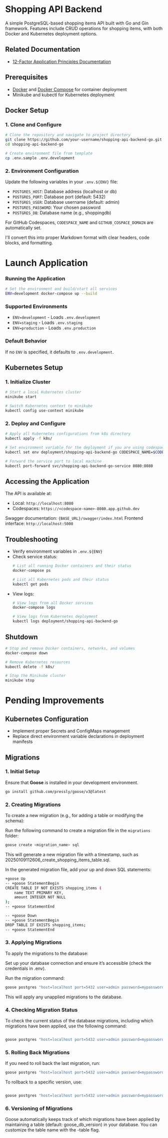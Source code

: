 # Shopping API Backend

A simple PostgreSQL-based shopping items API built with Go and Gin framework. Features include CRUD operations for shopping items, with both Docker and Kubernetes deployment options.

## Related Documentation
- [12-Factor Application Principles Documentation](https://github.com/priyaP22/shopping-api-backend-go/blob/main/12-Factor-Methodology.md)

## Prerequisites

- [Docker](https://www.docker.com/get-started) and [Docker Compose](https://docs.docker.com/compose/) for container deployment
- Minikube and kubectl for Kubernetes deployment

## Docker Setup

### 1. Clone and Configure

```bash
# Clone the repository and navigate to project directory
git clone https://github.com/your-username/shopping-api-backend-go.git
cd shopping-api-backend-go

# Create environment file from template
cp .env.sample .env.development
```

### 2. Environment Configuration

Update the following variables in your `.env.${ENV}` file:

- `POSTGRES_HOST`: Database address (localhost or db)
- `POSTGRES_PORT`: Database port (default: 5432)
- `POSTGRES_USER`: Database username (default: admin)
- `POSTGRES_PASSWORD`: Your chosen password
- `POSTGRES_DB`: Database name (e.g., shoppingdb)

For GitHub Codespaces, `CODESPACE_NAME` and `GITHUB_COSPACE_DOMAIN` are automatically set.

I'll convert this into proper Markdown format with clear headers, code blocks, and formatting.

# Launch Application

### Running the Application

```bash
# Set the environment and build/start all services
ENV=development docker-compose up --build
```

### Supported Environments

* `ENV=development` - Loads `.env.development`
* `ENV=staging` - Loads `.env.staging`
* `ENV=production` - Loads `.env.production`

### Default Behavior

If no `ENV` is specified, it defaults to `.env.development`.

## Kubernetes Setup

### 1. Initialize Cluster

```bash
# Start a local Kubernetes cluster
minikube start

# Switch Kubernetes context to minikube
kubectl config use-context minikube
```

### 2. Deploy and Configure

```bash
# Apply all Kubernetes configurations from k8s directory
kubectl apply -f k8s/

# Set environment variable for the deployment if you are using codespace
kubectl set env deployment/shopping-api-backend-go CODESPACE_NAME=$CODESPACE_NAME

# Forward the service port to local machine
kubectl port-forward svc/shopping-api-backend-go-service 8080:8080
```

## Accessing the Application

The API is available at:
- Local: `http://localhost:8080`
- Codespaces: `https://<codespace-name>-8080.app.github.dev`

Swagger documentation: `{BASE_URL}/swagger/index.html`
Frontend interface: `http://localhost:5000`

## Troubleshooting

- Verify environment variables in `.env.${ENV}`
- Check service status:
  ```bash
  # List all running Docker containers and their status
  docker-compose ps

  # List all Kubernetes pods and their status
  kubectl get pods
  ```
- View logs:
  ```bash
  # View logs from all Docker services
  docker-compose logs

  # View logs from Kubernetes deployment
  kubectl logs deployment/shopping-api-backend-go
  ```

## Shutdown

```bash
# Stop and remove Docker containers, networks, and volumes
docker-compose down

# Remove Kubernetes resources
kubectl delete -f k8s/

# Stop the Minikube cluster
minikube stop
```
# Pending Improvements

## Kubernetes Configuration
* Implement proper Secrets and ConfigMaps management
* Replace direct environment variable declarations in deployment manifests


## Migrations

### 1. **Initial Setup**
Ensure that **Goose** is installed in your development environment.

```bash
go install github.com/pressly/goose/v3@latest

```
### 2. **Creating Migrations**

To create a new migration (e.g., for adding a table or modifying the schema):

Run the following command to create a migration file in the `migrations` folder:

```bash
goose create <migration_name> sql
```
This will generate a new migration file with a timestamp, such as 20250109112606_create_shopping_items_table.sql.

In the generated migration file, add your up and down SQL statements:


```bash
+goose Up
-- +goose StatementBegin
CREATE TABLE IF NOT EXISTS shopping_items (
    name TEXT PRIMARY KEY,
    amount INTEGER NOT NULL
);
-- +goose StatementEnd

-- +goose Down
-- +goose StatementBegin
DROP TABLE IF EXISTS shopping_items;
-- +goose StatementEnd
```



### 3. Applying Migrations
To apply the migrations to the database:

Set up your database connection and ensure it’s accessible (check the credentials in .env).

Run the migration command:

``` bash
goose postgres "host=localhost port=5432 user=admin password=mypassword dbname=shoppingdb sslmode=disable" up -dir=migrations
```
This will apply any unapplied migrations to the database.

### 4. Checking Migration Status
To check the current status of the database migrations, including which migrations have been applied, use the following command:

``` bash

goose postgres "host=localhost port=5432 user=admin password=mypassword dbname=shoppingdb sslmode=disable" status -dir=migrations
```

### 5. Rolling Back Migrations
If you need to roll back the last migration, run:

``` bash
goose postgres "host=localhost port=5432 user=admin password=mypassword dbname=shoppingdb sslmode=disable" down -dir=migrations
```

To rollback to a specific version, use:

``` bash

goose postgres "host=localhost port=5432 user=admin password=mypassword dbname=shoppingdb sslmode=disable" down-to <version> -dir=migrations
```

### 6. Versioning of Migrations
Goose automatically keeps track of which migrations have been applied by maintaining a table (default: goose_db_version) in your database. You can customize the table name with the -table flag.




